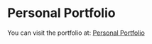 
# Personal Portfolio

You can visit the portfolio at: [Personal Portfolio](https://greennugget.github.io/volunteership/)